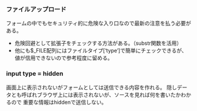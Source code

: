 ### ファイルアップロード
フォームの中でもセキュリティ的に危険な入り口なので最新の注意を払う必要がある。
  - 危険回避として拡張子をチェックする方法がある。（substr関数を活用）
  - 他にも$_FILE配列にはファイルタイプ[‘type’]で簡単にチェックできるが、値が信用できないので参考程度に留める。  
  
### input type = hidden
画面上に表示されないがフォームとしては送信できる内容を作れる。
隠しデータとも呼ばれブラウザ上には表示されないが、ソースを見れば何を書いたかわかるので
重要な情報はhiddenで送信しない。
